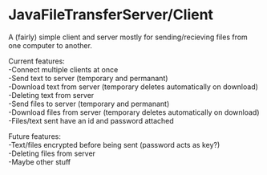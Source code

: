 # JavaFileTransferServer/Client

A (fairly) simple client and server mostly for sending/recieving files from one computer to another.  
  
Current features:  
-Connect multiple clients at once  
-Send text to server (temporary and permanant)  
-Download text from server (temporary deletes automatically on download)  
-Deleting text from server  
-Send files to server (temporary and permanant)  
-Download files from server (temporary deletes automatically on download)  
-Files/text sent have an id and password attached  
  
Future features:  
-Text/files encrypted before being sent (password acts as key?)  
-Deleting files from server  
-Maybe other stuff  
